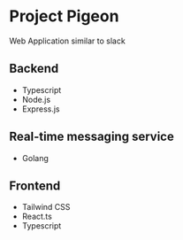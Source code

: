 # Project Pigeon
Web Application similar to slack
## Backend
- Typescript
- Node.js
- Express.js
## Real-time messaging service
- Golang
## Frontend
- Tailwind CSS
- React.ts
- Typescript

